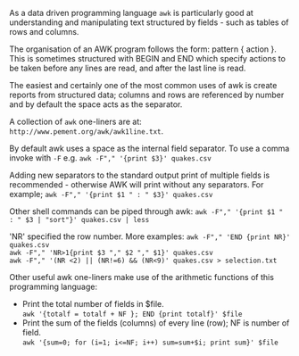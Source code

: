 As a data driven programming language `awk` is particularly good at understanding and manipulating text structured by fields - such as tables of rows and columns. 

The organisation of an AWK program follows the form: pattern { action }. This is sometimes structured with BEGIN and END which specify actions to be taken before any lines are read, and after the last line is read. 

The easiest and certainly one of the most common uses of awk is create reports from structured data; columns and rows are referenced by number and by default the space acts as the separator.

A collection of `awk` one-liners are at: `http://www.pement.org/awk/awk1line.txt`.

By default awk uses a space as the internal field separator. To use a comma invoke with `-F` e.g. `awk -F"," '{print $3}' quakes.csv`

Adding new separators to the standard output print of multiple fields is recommended - otherwise AWK will print without any separators. For example; `awk -F"," '{print $1 " : " $3}' quakes.csv`

Other shell commands can be piped through awk: `awk -F"," '{print $1 " : " $3 | "sort"}' quakes.csv | less`

'NR' specified the row number. More examples:
`awk -F"," 'END {print NR}' quakes.csv`    
`awk -F"," 'NR>1{print $3 "," $2 "," $1}' quakes.csv`   
`awk -F"," '(NR <2) || (NR!=6) && (NR<9)' quakes.csv > selection.txt`   

Other useful awk one-liners make use of the arithmetic functions of this programming language:
* Print the total number of fields in $file.    
`awk '{totalf = totalf + NF }; END {print totalf}' $file`
* Print the sum of the fields (columns) of every line (row); NF is number of field.    
`awk '{sum=0; for (i=1; i<=NF; i++) sum=sum+$i; print sum}' $file`	

